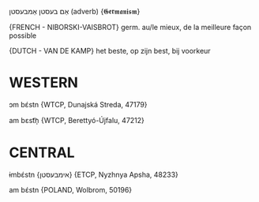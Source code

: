 אַם בעסטן
אַמבעסטן
(adverb)
{𝕲𝖊𝖗𝖒𝖆𝖓𝖎𝖘𝖒}

{FRENCH - NIBORSKI-VAISBROT}
germ. au/le mieux, de la meilleure façon possible

{DUTCH - VAN DE KAMP}
het beste, op zijn best, bij voorkeur

WESTERN
========

ɔm bɛ́stn {WTCP, Dunajská Streda, 47179}

am bɛst͡n̩ {WTCP, Berettyó-Újfalu, 47212}

CENTRAL
========

ɨmbɛ́stn {אימבעסטן} {ETCP, Nyzhnya Apsha, 48233}

am bɛ́stn {POLAND, Wolbrom, 50196}